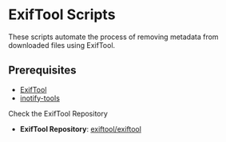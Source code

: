 # ExifTool Scripts

These scripts automate the process of removing metadata from downloaded files using ExifTool.

## Prerequisites

- [ExifTool](https://exiftool.org/)
- [inotify-tools](https://github.com/inotify-tools/inotify-tools) 

Check the ExifTool Repository
- **ExifTool Repository**: [exiftool/exiftool](https://github.com/exiftool/exiftool)
